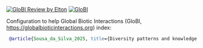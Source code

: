 [![GloBI Review by Elton](../../actions/workflows/review.yml/badge.svg)](../../actions/workflows/review.yml) [![GloBI](https://api.globalbioticinteractions.org/interaction.svg?accordingTo=globi:globalbioticinteractions/sousa_da_silva_2025&refutes=true&refutes=false)](https://globalbioticinteractions.org/?accordingTo=globi:globalbioticinteractions/sousa_da_silva_2025)

Configuration to help Global Biotic Interactions (GloBI, https://globalbioticinteractions.org) index: 

```bibtex
 @article{Sousa_da_Silva_2025, title={Diversity patterns and knowledge gaps of Atlantic Forest epiphyllous bryophytes: a highly neglected group}, ISSN={1095-8290}, url={http://dx.doi.org/10.1093/aob/mcaf007}, DOI={10.1093/aob/mcaf007}, journal={Annals of Botany}, publisher={Oxford University Press (OUP)}, author={Sousa da Silva, Antonia Tainara and Freitag Kramer, Jean M and Zwiener, Victor Pereira}, year={2025}, month=jan }
```
